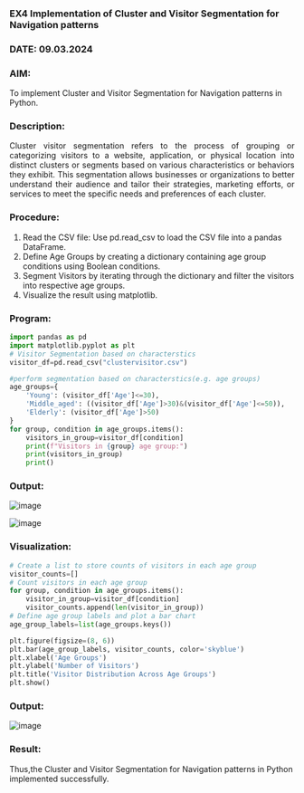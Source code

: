 ### EX4 Implementation of Cluster and Visitor Segmentation for Navigation patterns
### DATE: 09.03.2024
### AIM: 
To implement Cluster and Visitor Segmentation for Navigation patterns in Python.
### Description:
<div align= "justify">Cluster visitor segmentation refers to the process of grouping or categorizing visitors to a website, 
  application, or physical location into distinct clusters or segments based on various characteristics or behaviors they exhibit. 
  This segmentation allows businesses or organizations to better understand their audience and tailor their strategies, marketing efforts, 
  or services to meet the specific needs and preferences of each cluster.</div>
  
### Procedure:
1) Read the CSV file: Use pd.read_csv to load the CSV file into a pandas DataFrame.
2) Define Age Groups by creating a dictionary containing age group conditions using Boolean conditions.
3) Segment Visitors by iterating through the dictionary and filter the visitors into respective age groups.
4) Visualize the result using matplotlib.

### Program:
```python
import pandas as pd
import matplotlib.pyplot as plt
# Visitor Segmentation based on characterstics
visitor_df=pd.read_csv("clustervisitor.csv")

#perform segmentation based on characterstics(e.g. age groups)
age_groups={
    'Young': (visitor_df['Age']<=30),
    'Middle_aged': ((visitor_df['Age']>30)&(visitor_df['Age']<=50)),
    'Elderly': (visitor_df['Age']>50)
}
for group, condition in age_groups.items():
    visitors_in_group=visitor_df[condition]
    print(f"Visitors in {group} age group:")
    print(visitors_in_group)
    print()

```
### Output:
![image](https://github.com/Karthikeyan21001828/WDM_EXP4/assets/93427303/24d95fb4-a232-4dd8-9f04-2f1e9a9efc4f)

![image](https://github.com/Karthikeyan21001828/WDM_EXP4/assets/93427303/c2fd8422-8a28-41bf-8b79-96f3cc2a28f5)

### Visualization:
```python
# Create a list to store counts of visitors in each age group
visitor_counts=[]
# Count visitors in each age group
for group, condition in age_groups.items():
    visitor_in_group=visitor_df[condition]
    visitor_counts.append(len(visitor_in_group))
# Define age group labels and plot a bar chart
age_group_labels=list(age_groups.keys())

plt.figure(figsize=(8, 6))
plt.bar(age_group_labels, visitor_counts, color='skyblue')
plt.xlabel('Age Groups')
plt.ylabel('Number of Visitors')
plt.title('Visitor Distribution Across Age Groups')
plt.show()
```
### Output:
![image](https://github.com/Karthikeyan21001828/WDM_EXP4/assets/93427303/720bf07d-bc75-4af5-80ba-63efb9b38163)

### Result:
Thus,the Cluster and Visitor Segmentation for Navigation patterns in Python implemented successfully.
